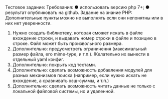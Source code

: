 Тестовое задание: Требования:
● использовать версию php 7+;
● результат опубликовать на github.
Зaдaниe нa знaниe PHP:
Дополнительные пункты можно не выполнять если они непонятны или в них нет уверенности.
1. Нужно создать ​библиотеку​, которая сможет искать в файле вхождение строки, и выдавать номер строки в файле и позицию в строке. Файл может быть произвольного размера.
2. Дополнительно: предусмотреть ограничения (максимальный размер файла, его mime-type, и т.п.). Желательно их вынести в отдельный yaml конфиг.
3. Дополнительно: покрыть код тестами.
4. Дополнительно: сделать возможность добавления модулей для разных механизмов поиска (например, если нужно искать не вхождение, а сравнивать хэш-суммы, и т.п.)
5. Дополнительно: сделать возможность читать данные не только с локальной файловой системы, но и удаленной.